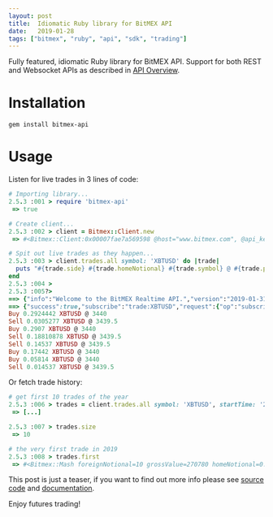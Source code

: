 ```yaml
---
layout: post
title:  Idiomatic Ruby library for BitMEX API
date:   2019-01-28
tags: ["bitmex", "ruby", "api", "sdk", "trading"]
---
```


Fully featured, idiomatic Ruby library for BitMEX API. Support for both REST and Websocket APIs as described in [API Overview](https://www.bitmex.com/app/apiOverview).

# Installation

```shell
gem install bitmex-api
```

# Usage

Listen for live trades in 3 lines of code:

```ruby
# Importing library...
2.5.3 :001 > require 'bitmex-api'
 => true

# Create client...
2.5.3 :002 > client = Bitmex::Client.new
 => #<Bitmex::Client:0x00007fae7a569598 @host="www.bitmex.com", @api_key=nil, @api_secret=nil>

# Spit out live trades as they happen...
2.5.3 :003 > client.trades.all symbol: 'XBTUSD' do |trade|
  puts "#{trade.side} #{trade.homeNotional} #{trade.symbol} @ #{trade.price}"
end
2.5.3 :004 >
2.5.3 :005?>
==> {"info":"Welcome to the BitMEX Realtime API.","version":"2019-01-31T23:25:34.000Z","timestamp":"2019-02-02T12:35:05.892Z","docs":"https://www.bitmex.com/app/wsAPI","limit":{"remaining":37}}
==> {"success":true,"subscribe":"trade:XBTUSD","request":{"op":"subscribe","args":["trade:XBTUSD"]}}
Buy 0.2924442 XBTUSD @ 3440
Sell 0.0305277 XBTUSD @ 3439.5
Buy 0.2907 XBTUSD @ 3440
Sell 0.18810878 XBTUSD @ 3439.5
Sell 0.14537 XBTUSD @ 3439.5
Buy 0.17442 XBTUSD @ 3440
Buy 0.05814 XBTUSD @ 3440
Sell 0.014537 XBTUSD @ 3439.5
```

Or fetch trade history:

```ruby
# get first 10 trades of the year
2.5.3 :006 > trades = client.trades.all symbol: 'XBTUSD', startTime: '2019-01-01', count: 10
 => [...]

2.5.3 :007 > trades.size
 => 10

# the very first trade in 2019
2.5.3 :008 > trades.first
 => #<Bitmex::Mash foreignNotional=10 grossValue=270780 homeNotional=0.0027078 price=3693 side="Sell" size=10 symbol="XBTUSD" tickDirection="ZeroMinusTick" timestamp="2019-01-01T00:00:03.904Z" trdMatchID="2bd201ae-3b79-0908-293e-d9bd1cc489f2">
```

This post is just a teaser, if you want to find out more info please see [source code](https://github.com/icostan/bitmex-api-ruby) and [documentation](https://www.rubydoc.info/gems/bitmex-api).

Enjoy futures trading!
